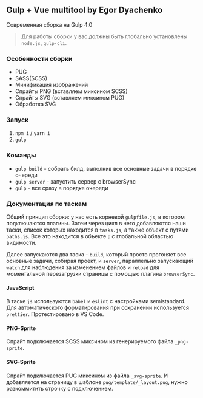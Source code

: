 ## Gulp + Vue multitool by Egor Dyachenko

Современная сборка на Gulp 4.0

> Для работы сборки у вас должны быть глобально установлены `node.js`, `gulp-cli`.

### Особенности сборки

* PUG
* SASS(SCSS)
* Минификация изображений
* Спрайты PNG (вставляем миксином SCSS)
* Спрайты SVG (вставляем миксином PUG)
* Обработка SVG

### Запуск

1.  `npm i` / `yarn i`
2.  `gulp`

### Команды

* `gulp build` - собрать билд, выполнив все основные задачи в порядке очереди
* `gulp server` - запустить сервер с browserSync
* `gulp` - все сразу в порядке очереди

### Документация по таскам

Общий принцип сборки: у нас есть корневой `gulpfile.js`, в котором подключаются плагины. Затем через цикл в него добавляются наши таски, список которых находится в `tasks.js`, а также объект с путями `paths.js`. Все это находится в объекте `p` с глобальной областью видимости.

Далее запускаются два таска - `build`, который просто прогоняет все основные задачи, собирая проект, и `server`, параллельно запускающий `watch` для наблюдения за изменением файлов и `reload` для моментальной перезагрузки страницы с помощью плагина `browserSync`.

#### JavaScript

В таске `js` используются `babel` и `eslint` с настройками semistandard. Для автоматического форматирования при сохранении используется `prettier`. 
Протестировано в VS Code.

#### PNG-Sprite

Спрайт подключается SCSS миксином из генерируемого файла `_png-sprite`.

#### SVG-Sprite

Спрайт подключается PUG миксином из файла `_svg-sprite`. И добавляется на страницу в шаблоне `pug/template/_layout.pug`, нужно разкоммитить строчку с подключением.
